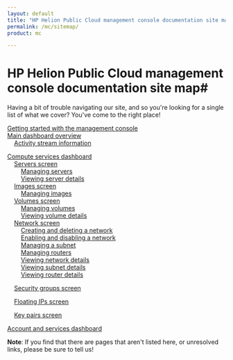 ```yaml
---
layout: default
title: "HP Helion Public Cloud management console documentation site map"
permalink: /mc/sitemap/
product: mc

---
```

# HP Helion Public Cloud management console documentation site map#

Having a bit of trouble navigating our site, and so you're looking for a single list of what we cover?  You've come to the right place!

[Getting started with the management console](/mc/)<br> 
[Main dashboard overview](/mc/dashboard/)  <br>
&nbsp;&nbsp;&nbsp;&nbsp;[Activity stream information](/activity-stream/) <br>

[Compute services dashboard](/mc/compute/)<br>
&nbsp;&nbsp;&nbsp;&nbsp;[Servers screen](/mc/compute/servers/)  <br>
&nbsp;&nbsp;&nbsp;&nbsp;&nbsp;&nbsp;&nbsp;&nbsp;[Managing servers](/mc/compute/servers/manage/)<br>
&nbsp;&nbsp;&nbsp;&nbsp;&nbsp;&nbsp;&nbsp;&nbsp;[Viewing server details](/mc/compute/servers/view-details)<br>
&nbsp;&nbsp;&nbsp;&nbsp;[Images screen](/mc/compute/images/) <br>
&nbsp;&nbsp;&nbsp;&nbsp;&nbsp;&nbsp;&nbsp;&nbsp;[Managing images](/mc/compute/images/manage/) <br>
&nbsp;&nbsp;&nbsp;&nbsp;[Volumes screen](/mc/compute/volumes/)<br>
&nbsp;&nbsp;&nbsp;&nbsp;&nbsp;&nbsp;&nbsp;&nbsp;[Managing volumes](/mc/compute/volumes/manage/)<br>
&nbsp;&nbsp;&nbsp;&nbsp;&nbsp;&nbsp;&nbsp;&nbsp;[Viewing volume details](/mc/compute/volumes/view-details/)<br>
&nbsp;&nbsp;&nbsp;&nbsp;[Network screen](/mc/compute/networks/)  <br>
&nbsp;&nbsp;&nbsp;&nbsp;&nbsp;&nbsp;&nbsp;&nbsp;[Creating and deleting a network](/mc/compute/networks/create-network/) <br> 
&nbsp;&nbsp;&nbsp;&nbsp;&nbsp;&nbsp;&nbsp;&nbsp;[Enabling and disabling a network](/mc/compute/networks/enable-network/) <br> 
&nbsp;&nbsp;&nbsp;&nbsp;&nbsp;&nbsp;&nbsp;&nbsp;[Managing a subnet](/mc/compute/networks/manage-subnet/)  <br>
&nbsp;&nbsp;&nbsp;&nbsp;&nbsp;&nbsp;&nbsp;&nbsp;[Managing routers](/mc/compute/networks/manage-routers/) <br>
&nbsp;&nbsp;&nbsp;&nbsp;&nbsp;&nbsp;&nbsp;&nbsp;[Viewing network details](/mc/compute/networks/view-network/) <br>
&nbsp;&nbsp;&nbsp;&nbsp;&nbsp;&nbsp;&nbsp;&nbsp;[Viewing subnet details](/mc/compute/networks/view-subnet/) <br>
&nbsp;&nbsp;&nbsp;&nbsp;&nbsp;&nbsp;&nbsp;&nbsp;[Viewing router details](/mc/compute/networks/view-router/) <br>
<!-- &nbsp;&nbsp;&nbsp;&nbsp;&nbsp;&nbsp;&nbsp;&nbsp;[Understanding network system messages](/mc/compute/networks/sys-messages/) <br> -->
&nbsp;&nbsp;&nbsp;&nbsp;[Security groups screen](/mc/compute/security-groups/) <!-- basic screen functions here such as selecting a project, listing security groups, etc.? --> <br>
<!--&nbsp;&nbsp;&nbsp;&nbsp;&nbsp;&nbsp;&nbsp;&nbsp;[Adding and removing a security group]()<br>
&nbsp;&nbsp;&nbsp;&nbsp;&nbsp;&nbsp;&nbsp;&nbsp;[Creating and deleting a security group rule]()<br> -->
&nbsp;&nbsp;&nbsp;&nbsp;[Floating IPs screen](/mc/compute/floating-ips/) <!-- basic screen functions here such as selecting a project --> <br>
<!--&nbsp;&nbsp;&nbsp;&nbsp;&nbsp;&nbsp;&nbsp;&nbsp;[Connecting to a server]()<br>
&nbsp;&nbsp;&nbsp;&nbsp;&nbsp;&nbsp;&nbsp;&nbsp;[Allocating and deallocating an IP address]()<br>
&nbsp;&nbsp;&nbsp;&nbsp;&nbsp;&nbsp;&nbsp;&nbsp;[Attaching and detatching an IP address to your server]()<br>-->
&nbsp;&nbsp;&nbsp;&nbsp;[Key pairs screen](/mc/compute/key-pairs/)<br>
<!--&nbsp;&nbsp;&nbsp;&nbsp;&nbsp;&nbsp;&nbsp;&nbsp;[Adding and deleting a key pair]() <br> -->
<!-- [Using the management console: Some compute service use cases](/mc/compute/using/) <br>
&nbsp;&nbsp;&nbsp;&nbsp;[Creating a new server]() <br>
&nbsp;&nbsp;&nbsp;&nbsp;[Creating a bootable volume]() <br>
&nbsp;&nbsp;&nbsp;&nbsp;[Managing a custom image]() <br>
&nbsp;&nbsp;&nbsp;&nbsp;[Creating and managing a network]() <br> -->

<!-- [Object storage dashboard](/mc/object-storage/)<br>
&nbsp;&nbsp;&nbsp;&nbsp;[Containers screen]() <br>
&nbsp;&nbsp;&nbsp;&nbsp;&nbsp;&nbsp;&nbsp;&nbsp;[Creating and deleting a public container]() <br> 
&nbsp;&nbsp;&nbsp;&nbsp;&nbsp;&nbsp;&nbsp;&nbsp;[Creating and deleting a private container]() < <br>
&nbsp;&nbsp;&nbsp;&nbsp;[Container details screen]()  <br>
&nbsp;&nbsp;&nbsp;&nbsp;&nbsp;&nbsp;&nbsp;&nbsp;[Enabling and disabling CDN functionality]() <br>
&nbsp;&nbsp;&nbsp;&nbsp;&nbsp;&nbsp;&nbsp;&nbsp;[Changing container state between public and private]() <br>
&nbsp;&nbsp;&nbsp;&nbsp;&nbsp;&nbsp;&nbsp;&nbsp;[Browsing container objects]() <br>
&nbsp;&nbsp;&nbsp;&nbsp;[Object storage details screen]() <br> 
&nbsp;&nbsp;&nbsp;&nbsp;&nbsp;&nbsp;&nbsp;&nbsp;[Navigating the storage repository](blah) <br>
&nbsp;&nbsp;&nbsp;&nbsp;&nbsp;&nbsp;&nbsp;&nbsp;[Uploading objects]() <br>
&nbsp;&nbsp;&nbsp;&nbsp;&nbsp;&nbsp;&nbsp;&nbsp;[Deleting objects]() <br>
&nbsp;&nbsp;&nbsp;&nbsp;&nbsp;&nbsp;&nbsp;&nbsp;[Downloading objects]() <br>
&nbsp;&nbsp;&nbsp;&nbsp;&nbsp;&nbsp;&nbsp;&nbsp;[Creating new directories]()  <br>
&nbsp;&nbsp;&nbsp;&nbsp;&nbsp;&nbsp;&nbsp;&nbsp;[Filtering the objects list]() <br>
&nbsp;&nbsp;&nbsp;&nbsp;[Using the management console: Some object storage use cases]() <br>
&nbsp;&nbsp;&nbsp;&nbsp;&nbsp;&nbsp;&nbsp;&nbsp;[Object storage use case 1]() <br>
&nbsp;&nbsp;&nbsp;&nbsp;&nbsp;&nbsp;&nbsp;&nbsp;[Object storage use case 2]() <br> -->

<!--[Relational Database for MySQL main dashboard]() <br>
&nbsp;&nbsp;&nbsp;&nbsp;[Creating and deleting instances]() <br>
&nbsp;&nbsp;&nbsp;&nbsp;[Starting and stopping instances]() <br>
&nbsp;&nbsp;&nbsp;&nbsp;[Managing instances]() Comment: flavors; volume size; number of dbs; enable, disable, and reset root password <br> 
&nbsp;&nbsp;&nbsp;&nbsp;[Instance details screen]() Comment: searching; other basic descriptive info about this screen <br> 
&nbsp;&nbsp;&nbsp;&nbsp;&nbsp;&nbsp;&nbsp;&nbsp;[Managing user accounts]() Comment: creating, deleting, changing names and permissions, changing passwords <br>  
&nbsp;&nbsp;&nbsp;&nbsp;&nbsp;&nbsp;&nbsp;&nbsp;[Managing databases]() Comment: creating, deleting, renaming <br> 
&nbsp;&nbsp;&nbsp;&nbsp;&nbsp;&nbsp;&nbsp;&nbsp;[Managing security group rules]() Comment: creating, deleting, renaming <br> 
&nbsp;&nbsp;&nbsp;&nbsp;&nbsp;&nbsp;&nbsp;&nbsp;[Managing snapshots]() Comment: creating, deleting, renaming <br> 
&nbsp;&nbsp;&nbsp;&nbsp;[Using the management console: Some RDB use cases]() <br>
&nbsp;&nbsp;&nbsp;&nbsp;&nbsp;&nbsp;&nbsp;&nbsp;[RDB Use Case 1]() <br>
&nbsp;&nbsp;&nbsp;&nbsp;&nbsp;&nbsp;&nbsp;&nbsp;[RDB Use Case 2]() <br> -->

<!-- [Domain name service (DNS) main dashboard]() <br> 
&nbsp;&nbsp;&nbsp;&nbsp;[Adding and deleting domains]() <br>
&nbsp;&nbsp;&nbsp;&nbsp;[Domain details screen]() Comment: creating, deleting, changing names and permissions, changing passwordsselecting record types; viewing details; returning to the domain list screen <br> 
&nbsp;&nbsp;&nbsp;&nbsp;&nbsp;&nbsp;&nbsp;&nbsp;[Creating and deleting records]() <br>
&nbsp;&nbsp;&nbsp;&nbsp;&nbsp;&nbsp;&nbsp;&nbsp;[Managing records]() <br>
&nbsp;&nbsp;&nbsp;&nbsp;[Using the management console: Some DNS use cases]() <br>
&nbsp;&nbsp;&nbsp;&nbsp;&nbsp;&nbsp;&nbsp;&nbsp;[DNS Use Case 1]() <br>
&nbsp;&nbsp;&nbsp;&nbsp;&nbsp;&nbsp;&nbsp;&nbsp;[DNS Use Case 2]() <br> -->

<!-- [Monitoring as a service (MaaS) main dashboard]() <br>
&nbsp;&nbsp;&nbsp;&nbsp;Details TBD<br>
&nbsp;&nbsp;&nbsp;&nbsp;[Using the management console: Some monitoring use cases]() <br>
&nbsp;&nbsp;&nbsp;&nbsp;&nbsp;&nbsp;&nbsp;&nbsp;[Monitoring Use Case 1]() <br>
&nbsp;&nbsp;&nbsp;&nbsp;&nbsp;&nbsp;&nbsp;&nbsp;[Monitoring Use Case 2]() <br> -->

<!-- [Load balancer as a service (LBaaS) main dashboard]() <br>
&nbsp;&nbsp;&nbsp;&nbsp;Details TBD<br>
&nbsp;&nbsp;&nbsp;&nbsp;[Using the management console: Some load balancing use cases]() <br>
&nbsp;&nbsp;&nbsp;&nbsp;&nbsp;&nbsp;&nbsp;&nbsp;[Load balancing Use Case 1]() <br>
&nbsp;&nbsp;&nbsp;&nbsp;&nbsp;&nbsp;&nbsp;&nbsp;[Load balancing Use Case 2]() <br> -->

<!-- [Other services]() Comment: Presumably these sections will grow and get their own sections as compute and object storage have above as the MC changes to support them more thoroughly <br>
&nbsp;&nbsp;&nbsp;&nbsp;[Identity service]() <br>
&nbsp;&nbsp;&nbsp;&nbsp;[Application platform as a service (aPaaS)]() <br>
&nbsp;&nbsp;&nbsp;&nbsp;[Controlled services (CS)]() <br>
&nbsp;&nbsp;&nbsp;&nbsp;[Messaging as a service (MSGaaS)]() <br> -->

[Account and services dashboard](/mc/account/) <br>
<!-- &nbsp;&nbsp;&nbsp;&nbsp;[Managing your services](/mc/account/services/) <br>
&nbsp;&nbsp;&nbsp;&nbsp;[Viewing account overview information](/mc/account/overview/) <br>
&nbsp;&nbsp;&nbsp;&nbsp;[Updating account information](/mc/account/update-account/) <br>
&nbsp;&nbsp;&nbsp;&nbsp;[Updating account password](/mc/account/password/) <br>
&nbsp;&nbsp;&nbsp;&nbsp;[Updating account email address](/mc/account/email/) <br>
&nbsp;&nbsp;&nbsp;&nbsp;[Managing API keys](/mc/account/api-keys/) <br>
&nbsp;&nbsp;&nbsp;&nbsp;[Managing account users](/mc/account/users/) <br>
&nbsp;&nbsp;&nbsp;&nbsp;[Managing projects](/mc/account/projects/) <br>
&nbsp;&nbsp;&nbsp;&nbsp;[Viewing your billing history](/mc/account/billing-history/) <br>
&nbsp;&nbsp;&nbsp;&nbsp;[Editing billing information](/mc/account/billing-info/) <br>
&nbsp;&nbsp;&nbsp;&nbsp;[Viewing the activity screen](/mc/account/activity/) <br>
&nbsp;&nbsp;&nbsp;&nbsp;[Viewing notifications and privacy information](/mc/account/notification/) <br>
&nbsp;&nbsp;&nbsp;&nbsp;[Viewing account information](/mc/account/info/) <br>
&nbsp;&nbsp;&nbsp;&nbsp;[Using the account and services management dashboard: Some Use cases](/mc/account/using/) <br>
&nbsp;&nbsp;&nbsp;&nbsp;&nbsp;&nbsp;&nbsp;&nbsp;[Activating an account](/mc/account/using/activating) <br>
&nbsp;&nbsp;&nbsp;&nbsp;&nbsp;&nbsp;&nbsp;&nbsp;[Managing account users](/mc/account/using/managing-users/) <br>
&nbsp;&nbsp;&nbsp;&nbsp;&nbsp;&nbsp;&nbsp;&nbsp;[Managing projects](/mc/account/using/managing-projects/) <br> -->

<!-- [Management console reference]() Comment: reference for every button, field, etc. for later inclusion as bubble help or some such <br>
[Management console FAQ]() <br> -->

**Note**: If you find that there are pages that aren't listed here, or unresolved links, please be sure to tell us!
